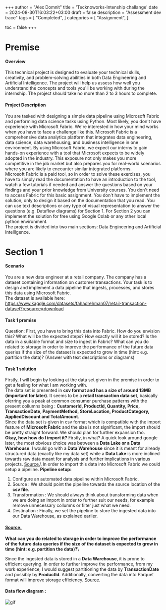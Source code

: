+++
author = "Alex Domnit"
title = 'Tecknoworks-Intenship challange'
date = 2024-08-30T16:03:22+03:00
draft = false
description = "Assessment dev trace"
tags = [
    "Completed",
]
categories = [
    "Assignment",
]

toc = false
+++

# Premise

#### Overview
This technical project is designed to evaluate your technical skills, creativity, and problem-solving abilities
in both Data Engineering and Artificial Intelligence. The project will help us assess how well you
understand the concepts and tools you'll be working with during the internship. The project should take
no more than 2 to 3 hours to complete.
#### Project Description
You are tasked with designing a simple data pipeline using Microsoft Fabric and performing data science
tasks using Python. Most likely, you don't have experience with Microsoft Fabric. We're interested in how
your mind works when you have to face a challenge like this. Microsoft Fabric is a comprehensive data
analytics platform that integrates data engineering, data science, data warehousing, and business
intelligence in one environment. By using Microsoft Fabric, we expect our interns to gain hands-on
experience with a tool that Microsoft expects to be widely adopted in the industry. This exposure not only
makes you more competitive in the job market but also prepares you for real-world scenarios where you
are likely to encounter similar integrated platforms.\
Microsoft Fabric is a paid tool, so in order to solve these exercises, you have to simply read the
documentation to have an introduction to the tool, watch a few tutorials if needed and answer the
questions based on your findings and your prior knowledge from University courses. You don't need to
access Fabric for this basic assignment. You don't have to implement the solution, only to design it based
on the documentation that you read. You can use text descriptions or any type of visual representation to
answer the questions (e.g. Dataflow diagrams) for Section 1. For Section 2 you can implement the solution
for free using Google Colab or any other local python environment.\
The project is divided into two main sections: Data Engineering and Artificial Intelligence.

# Section 1

#### Scenario

You are a new data engineer at a retail company. The company has a dataset containing information on
customer transactions. Your task is to design and implement a data pipeline that ingests, processes, and
stores this data using Microsoft Fabric.\
The dataset is available here: https://www.kaggle.com/datasets/fahadrehman07/retail-transaction-dataset?resource=download

#### Task 1 premise

Question: First, you have to bring this data into Fabric. How do you envision this? What will be the expected
steps? How exactly will it be stored? Is the data in a suitable format and size to ingest in Fabric? What can
you do related to storage in order to improve the performance of the future data queries if the size of the
dataset is expected to grow in time (hint: e.g. partition the data)?
(Answer with text descriptions or diagrams)

#### Task 1 solution

Firstly, I will begin by looking at the data set given in the premise in order to get a feeling for what I am working with.\
The data set is presented in **csv format and has a size of around 13MB (important for later)**. It seems to be a **retail transaction data set**, basically oferring you a peak at common consumer purchase patterns with the present collumns being : **CustomerId, ProductId, Quantity, Price, TransactionDate, PaymentMethod, StoreLocation, ProductCategory, AppliedDiscount and TotalAmount**.\
Since the data set is given in csv format which is compatible with the import feature of **Microsoft Fabric** and the size is not significant, the import should be pretty straight forward. We should plan for further expansion tho.\
**Okay, how how do I import it?** Firstly, in what? A quick look around google later, the most obvious choice was between a **Data Lake or a Data Warehouse**. I would go with a **Data Warehouse** since it is meant for already structured data (exactly like my data set) while a **Data Lake** is more inclined towards raw data meant for analysis and further implications in various projects. [Source.](https://azure.microsoft.com/en-us/resources/cloud-computing-dictionary/what-is-a-data-lake#:~:text=risks%20more%20efficiently.-,What's%20the%20difference%20between%20a%20data%20lake%20and%20a%20data,as%20specific%20BI%20use%20cases.)\
In order to import this data into Microsoft Fabric we could setup a pipeline. **Pipeline setup:**
1. Configure an automated data pipeline within Microsoft Fabric.
2. Source : We should point the pipeline towards the source location of the **csv file**.
3. Transformation : We should always think about transforming data when we are doing an import in order to further suit our needs, for example remove unnecessary collumns or filter just what we need.
4. Destination : Finally, we set the pipeline to store the ingested data into our Data Warehouse, as explained earlier.
#### [Source.](https://www.youtube.com/watch?v=LoESCJpru8w)

**What can you do related to storage in order to improve the performance of the future data queries if the size of the dataset is expected to grow in time (hint: e.g. partition the data)?**\

Since the ingested data is stored in a **Data Warehouse**, it is prone to efficient querying. In order to further improve the performance, from my work experience, I would suggest partitioning the data by **TransactionDate** and possibly by **ProductId**. Additionally, converting the data into Parquet format will improve storage efficiency. [Source.](https://www.macrometa.com/articles/what-is-data-partitioning)

#### Data flow diagram :

<img src="/img/dataingdiagram.png" alt="gif" style="display: block; margin-left: auto; margin-right: auto;">
<br>